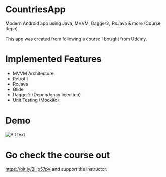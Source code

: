 # CountriesApp
Modern Android app using Java, MVVM, Dagger2, RxJava & more (Course Repo)

This app was created from following a course I bought from Udemy.

# Implemented Features
- MVVM Architecture
- Retrofit
- RxJava
- Glide
- Dagger2 (Dependency Injection)
- Unit Testing (Mockito)

# Demo
![Alt text](Screenshot/demo.gif?raw=true "demo")

# Go check the course out
 https://bit.ly/2Hp57pV and support the instructor.
